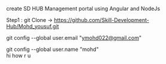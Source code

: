 create SD HUB Management portal using Angular and NodeJs

Step1 : git Clone -> https://github.com/Skill-Development-Hub/Mohd_yousuf.git

git config --global user.email "ymohd022@gmail.com"

git config --global user.name "mohd" <br>
hi how r u